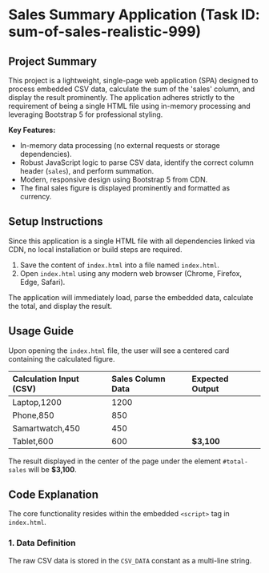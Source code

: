 # Sales Summary Application (Task ID: sum-of-sales-realistic-999)

## Project Summary
This project is a lightweight, single-page web application (SPA) designed to process embedded CSV data, calculate the sum of the 'sales' column, and display the result prominently. The application adheres strictly to the requirement of being a single HTML file using in-memory processing and leveraging Bootstrap 5 for professional styling.

**Key Features:**
*   In-memory data processing (no external requests or storage dependencies).
*   Robust JavaScript logic to parse CSV data, identify the correct column header (`sales`), and perform summation.
*   Modern, responsive design using Bootstrap 5 from CDN.
*   The final sales figure is displayed prominently and formatted as currency.

## Setup Instructions
Since this application is a single HTML file with all dependencies linked via CDN, no local installation or build steps are required.

1.  Save the content of `index.html` into a file named `index.html`.
2.  Open `index.html` using any modern web browser (Chrome, Firefox, Edge, Safari).

The application will immediately load, parse the embedded data, calculate the total, and display the result.

## Usage Guide
Upon opening the `index.html` file, the user will see a centered card containing the calculated figure.

| Calculation Input (CSV) | Sales Column Data | Expected Output |
| :---------------------- | :---------------- | :-------------- |
| Laptop,1200             | 1200              |                 |
| Phone,850               | 850               |                 |
| Samartwatch,450         | 450               |                 |
| Tablet,600              | 600               | **$3,100**      |

The result displayed in the center of the page under the element `#total-sales` will be **$3,100**.

## Code Explanation

The core functionality resides within the embedded `<script>` tag in `index.html`.

### 1. Data Definition
The raw CSV data is stored in the `CSV_DATA` constant as a multi-line string.